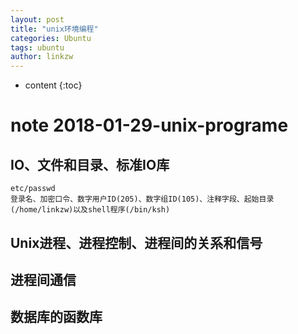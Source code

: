 ```yaml
---
layout: post
title: "unix环境编程"
categories: Ubuntu
tags: ubuntu
author: linkzw
---
```


* content
{:toc}


# note 2018-01-29-unix-programe

## IO、文件和目录、标准IO库

	etc/passwd
	登录名、加密口令、数字用户ID(205)、数字组ID(105)、注释字段、起始目录(/home/linkzw)以及shell程序(/bin/ksh)


## Unix进程、进程控制、进程间的关系和信号

## 进程间通信

## 数据库的函数库




